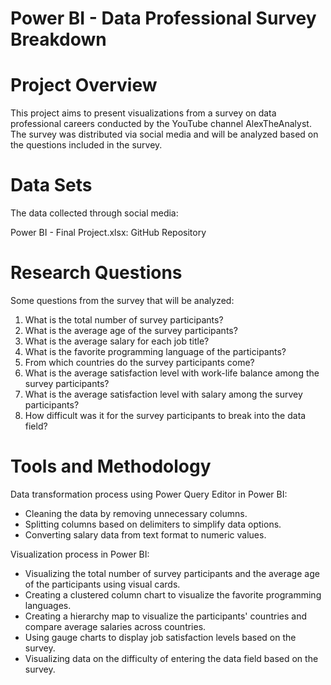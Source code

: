# Power BI - Data Professional Survey Breakdown
# Project Overview
This project aims to present visualizations from a survey on data professional careers conducted by the YouTube channel AlexTheAnalyst. The survey was distributed via social media and will be analyzed based on the questions included in the survey.

# Data Sets
The data collected through social media:

Power BI - Final Project.xlsx: GitHub Repository

# Research Questions
Some questions from the survey that will be analyzed:

1. What is the total number of survey participants?
2. What is the average age of the survey participants?
3. What is the average salary for each job title?
4. What is the favorite programming language of the participants?
5. From which countries do the survey participants come?
6. What is the average satisfaction level with work-life balance among the survey participants?
7. What is the average satisfaction level with salary among the survey participants?
8. How difficult was it for the survey participants to break into the data field?
   
# Tools and Methodology
Data transformation process using Power Query Editor in Power BI:

- Cleaning the data by removing unnecessary columns.
- Splitting columns based on delimiters to simplify data options.
- Converting salary data from text format to numeric values.

Visualization process in Power BI:

- Visualizing the total number of survey participants and the average age of the participants using visual cards.
- Creating a clustered column chart to visualize the favorite programming languages.
- Creating a hierarchy map to visualize the participants' countries and compare average salaries across countries.
- Using gauge charts to display job satisfaction levels based on the survey.
- Visualizing data on the difficulty of entering the data field based on the survey.
